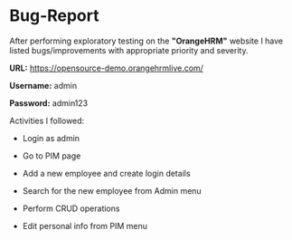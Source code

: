 # Bug-Report
After performing exploratory testing on the <b>"OrangeHRM"</b> website I have listed bugs/improvements with appropriate priority and severity.

<b>URL:</b> https://opensource-demo.orangehrmlive.com/

<b>Username:</b> admin

<b>Password:</b> admin123


Activities I followed:


* Login as admin

* Go to PIM page

* Add a new employee and create login details

* Search for the new employee from Admin menu

* Perform CRUD operations

* Edit personal info from PIM menu
